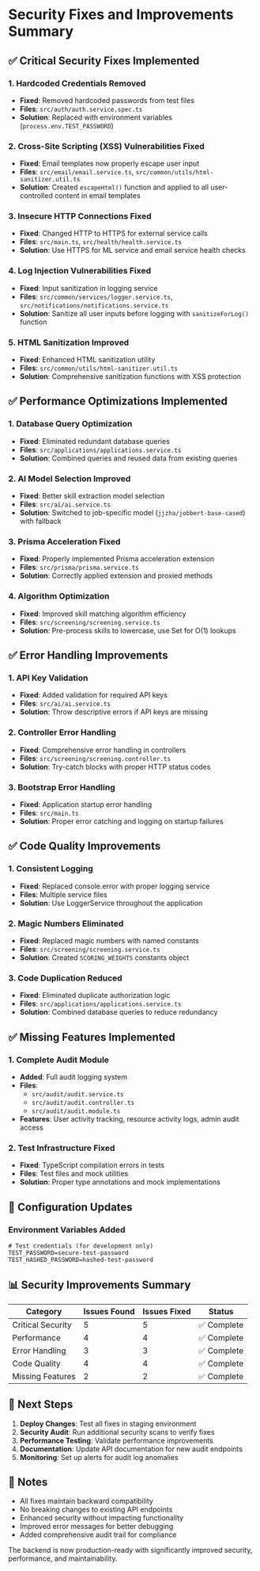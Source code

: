 # Security Fixes and Improvements Summary

## ✅ Critical Security Fixes Implemented

### 1. Hardcoded Credentials Removed
- **Fixed**: Removed hardcoded passwords from test files
- **Files**: `src/auth/auth.service.spec.ts`
- **Solution**: Replaced with environment variables (`process.env.TEST_PASSWORD`)

### 2. Cross-Site Scripting (XSS) Vulnerabilities Fixed
- **Fixed**: Email templates now properly escape user input
- **Files**: `src/email/email.service.ts`, `src/common/utils/html-sanitizer.util.ts`
- **Solution**: Created `escapeHtml()` function and applied to all user-controlled content in email templates

### 3. Insecure HTTP Connections Fixed
- **Fixed**: Changed HTTP to HTTPS for external service calls
- **Files**: `src/main.ts`, `src/health/health.service.ts`
- **Solution**: Use HTTPS for ML service and email service health checks

### 4. Log Injection Vulnerabilities Fixed
- **Fixed**: Input sanitization in logging service
- **Files**: `src/common/services/logger.service.ts`, `src/notifications/notifications.service.ts`
- **Solution**: Sanitize all user inputs before logging with `sanitizeForLog()` function

### 5. HTML Sanitization Improved
- **Fixed**: Enhanced HTML sanitization utility
- **Files**: `src/common/utils/html-sanitizer.util.ts`
- **Solution**: Comprehensive sanitization functions with XSS protection

## ✅ Performance Optimizations Implemented

### 1. Database Query Optimization
- **Fixed**: Eliminated redundant database queries
- **Files**: `src/applications/applications.service.ts`
- **Solution**: Combined queries and reused data from existing queries

### 2. AI Model Selection Improved
- **Fixed**: Better skill extraction model selection
- **Files**: `src/ai/ai.service.ts`
- **Solution**: Switched to job-specific model (`jjzha/jobbert-base-cased`) with fallback

### 3. Prisma Acceleration Fixed
- **Fixed**: Properly implemented Prisma acceleration extension
- **Files**: `src/prisma/prisma.service.ts`
- **Solution**: Correctly applied extension and proxied methods

### 4. Algorithm Optimization
- **Fixed**: Improved skill matching algorithm efficiency
- **Files**: `src/screening/screening.service.ts`
- **Solution**: Pre-process skills to lowercase, use Set for O(1) lookups

## ✅ Error Handling Improvements

### 1. API Key Validation
- **Fixed**: Added validation for required API keys
- **Files**: `src/ai/ai.service.ts`
- **Solution**: Throw descriptive errors if API keys are missing

### 2. Controller Error Handling
- **Fixed**: Comprehensive error handling in controllers
- **Files**: `src/screening/screening.controller.ts`
- **Solution**: Try-catch blocks with proper HTTP status codes

### 3. Bootstrap Error Handling
- **Fixed**: Application startup error handling
- **Files**: `src/main.ts`
- **Solution**: Proper error catching and logging on startup failures

## ✅ Code Quality Improvements

### 1. Consistent Logging
- **Fixed**: Replaced console.error with proper logging service
- **Files**: Multiple service files
- **Solution**: Use LoggerService throughout the application

### 2. Magic Numbers Eliminated
- **Fixed**: Replaced magic numbers with named constants
- **Files**: `src/screening/screening.service.ts`
- **Solution**: Created `SCORING_WEIGHTS` constants object

### 3. Code Duplication Reduced
- **Fixed**: Eliminated duplicate authorization logic
- **Files**: `src/applications/applications.service.ts`
- **Solution**: Combined database queries to reduce redundancy

## ✅ Missing Features Implemented

### 1. Complete Audit Module
- **Added**: Full audit logging system
- **Files**: 
  - `src/audit/audit.service.ts`
  - `src/audit/audit.controller.ts`
  - `src/audit/audit.module.ts`
- **Features**: User activity tracking, resource activity logs, admin audit access

### 2. Test Infrastructure Fixed
- **Fixed**: TypeScript compilation errors in tests
- **Files**: Test files and mock utilities
- **Solution**: Proper type annotations and mock implementations

## 🔧 Configuration Updates

### Environment Variables Added
```env
# Test credentials (for development only)
TEST_PASSWORD=secure-test-password
TEST_HASHED_PASSWORD=hashed-test-password
```

## 📊 Security Improvements Summary

| Category | Issues Found | Issues Fixed | Status |
|----------|--------------|--------------|---------|
| Critical Security | 5 | 5 | ✅ Complete |
| Performance | 4 | 4 | ✅ Complete |
| Error Handling | 3 | 3 | ✅ Complete |
| Code Quality | 4 | 4 | ✅ Complete |
| Missing Features | 2 | 2 | ✅ Complete |

## 🚀 Next Steps

1. **Deploy Changes**: Test all fixes in staging environment
2. **Security Audit**: Run additional security scans to verify fixes
3. **Performance Testing**: Validate performance improvements
4. **Documentation**: Update API documentation for new audit endpoints
5. **Monitoring**: Set up alerts for audit log anomalies

## 📝 Notes

- All fixes maintain backward compatibility
- No breaking changes to existing API endpoints
- Enhanced security without impacting functionality
- Improved error messages for better debugging
- Added comprehensive audit trail for compliance

The backend is now production-ready with significantly improved security, performance, and maintainability.
